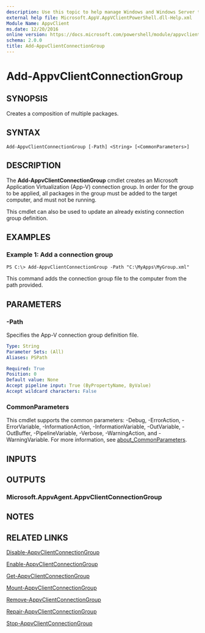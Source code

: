 ```yaml
---
description: Use this topic to help manage Windows and Windows Server technologies with Windows PowerShell.
external help file: Microsoft.AppV.AppVClientPowerShell.dll-Help.xml
Module Name: AppvClient
ms.date: 12/20/2016
online version: https://docs.microsoft.com/powershell/module/appvclient/add-appvclientconnectiongroup?view=windowsserver2016-ps&wt.mc_id=ps-gethelp
schema: 2.0.0
title: Add-AppvClientConnectionGroup
---
```


# Add-AppvClientConnectionGroup

## SYNOPSIS
Creates a composition of multiple packages.

## SYNTAX

```
Add-AppvClientConnectionGroup [-Path] <String> [<CommonParameters>]
```

## DESCRIPTION
The **Add-AppvClientConnectionGroup** cmdlet creates an Microsoft Application Virtualization (App-V) connection group.
In order for the group to be applied, all packages in the group must be added to the target computer, and must not be running.

This cmdlet can also be used to update an already existing connection group definition.

## EXAMPLES

### Example 1: Add a connection group
```
PS C:\> Add-AppvClientConnectionGroup -Path "C:\MyApps\MyGroup.xml"
```

This command adds the connection group file to the computer from the path provided.

## PARAMETERS

### -Path
Specifies the App-V connection group definition file.

```yaml
Type: String
Parameter Sets: (All)
Aliases: PSPath

Required: True
Position: 0
Default value: None
Accept pipeline input: True (ByPropertyName, ByValue)
Accept wildcard characters: False
```

### CommonParameters
This cmdlet supports the common parameters: -Debug, -ErrorAction, -ErrorVariable, -InformationAction, -InformationVariable, -OutVariable, -OutBuffer, -PipelineVariable, -Verbose, -WarningAction, and -WarningVariable. For more information, see [about_CommonParameters](https://go.microsoft.com/fwlink/?LinkID=113216).

## INPUTS

## OUTPUTS

### Microsoft.AppvAgent.AppvClientConnectionGroup

## NOTES

## RELATED LINKS

[Disable-AppvClientConnectionGroup](./Disable-AppvClientConnectionGroup.md)

[Enable-AppvClientConnectionGroup](./Enable-AppvClientConnectionGroup.md)

[Get-AppvClientConnectionGroup](./Get-AppvClientConnectionGroup.md)

[Mount-AppvClientConnectionGroup](./Mount-AppvClientConnectionGroup.md)

[Remove-AppvClientConnectionGroup](./Remove-AppvClientConnectionGroup.md)

[Repair-AppvClientConnectionGroup](./Repair-AppvClientConnectionGroup.md)

[Stop-AppvClientConnectionGroup](./Stop-AppvClientConnectionGroup.md)

